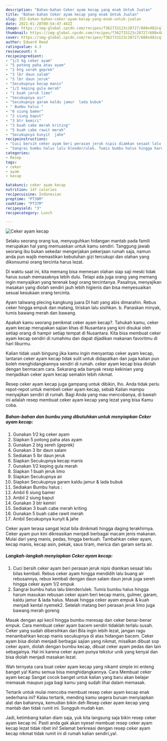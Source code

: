 ```yaml
---
description: "Bahan-bahan Ceker ayam kecap yang enak Untuk Jualan"
title: "Bahan-bahan Ceker ayam kecap yang enak Untuk Jualan"
slug: 355-bahan-bahan-ceker-ayam-kecap-yang-enak-untuk-jualan
date: 2021-01-28T00:54:47.442Z
image: https://img-global.cpcdn.com/recipes/f362733123c28727/680x482cq70/ceker-ayam-kecap-foto-resep-utama.jpg
thumbnail: https://img-global.cpcdn.com/recipes/f362733123c28727/680x482cq70/ceker-ayam-kecap-foto-resep-utama.jpg
cover: https://img-global.cpcdn.com/recipes/f362733123c28727/680x482cq70/ceker-ayam-kecap-foto-resep-utama.jpg
author: Edward Reed
ratingvalue: 4.3
reviewcount: 6
recipeingredient:
- "1/2 kg ceker ayam"
- "5 potong paha atas ayam"
- "2 btg sereh geprek"
- "3 lbr daun salam"
- "5 lbr daun jeruk"
- "Secukupnya kecap manis"
- "1/2 keping gula merah"
- "1 buah jeruk limo"
- "Secukupnya air"
- "Secukupnya garam kaldu jamur  lada bubuk"
- " Bumbu halus "
- "6 siung bamer"
- "2 siung baput"
- "3 btr kemiri"
- "3 buah cabe merah kriting"
- "5 buah cabe rawit merah"
- "Secukupnya kunyit  jahe"
recipeinstructions:
- "Cuci bersih ceker ayam beri perasan jeruk nipis diamkan sesaat lalu bilas kembali. Rebus ceker ayam hingga mendidih lalu buang air rebusannya, rebus kembali dengan daun salam daun jeruk juga sereh hingga ceker ayam 1/2 empuk"
- "Sangrai bumbu halus lalu blender/ulek. Tumis bumbu halus hingga harum masukan rebusan ceker ayam beri kecap manis, gulmer, garam, kaldu jamur &amp; lada halus. Masak hingga ceker ayam empuk &amp; kuah menjadi kental nyemek2. Setelah matang beri perasan jeruk limo juga bawang merah goreng"
categories:
- Resep
tags:
- ceker
- ayam
- kecap

katakunci: ceker ayam kecap 
nutrition: 147 calories
recipecuisine: Indonesian
preptime: "PT38M"
cooktime: "PT37M"
recipeyield: "3"
recipecategory: Lunch

---
```



![Ceker ayam kecap](https://img-global.cpcdn.com/recipes/f362733123c28727/680x482cq70/ceker-ayam-kecap-foto-resep-utama.jpg)

Selaku seorang orang tua, menyuguhkan hidangan mantab pada famili merupakan hal yang memuaskan untuk kamu sendiri. Tanggung jawab seorang ibu bukan sekedar mengerjakan pekerjaan rumah saja, namun anda pun wajib memastikan kebutuhan gizi tercukupi dan olahan yang dikonsumsi orang tercinta harus lezat.

Di waktu  saat ini, kita memang bisa memesan olahan siap saji meski tidak harus susah memasaknya lebih dulu. Tetapi ada juga orang yang memang ingin menyajikan yang terenak bagi orang tercintanya. Pasalnya, menyajikan masakan yang diolah sendiri jauh lebih higienis dan bisa menyesuaikan sesuai kesukaan orang tercinta. 

Ayam taliwang plecing kangkung juara DI hati yang abis dimarahin. Rebus ceker hingga empuk dan matang, tiriskan lalu sisihkan. b. Panaskan minyak, tumis bawang merah dan bawang.

Apakah kamu seorang penikmat ceker ayam kecap?. Tahukah kamu, ceker ayam kecap merupakan sajian khas di Nusantara yang kini disukai oleh setiap orang di hampir setiap tempat di Nusantara. Kita bisa membuat ceker ayam kecap sendiri di rumahmu dan dapat dijadikan makanan favoritmu di hari liburmu.

Kalian tidak usah bingung jika kamu ingin menyantap ceker ayam kecap, lantaran ceker ayam kecap tidak sulit untuk didapatkan dan juga kalian pun boleh menghidangkannya sendiri di rumah. ceker ayam kecap bisa diolah dengan bermacam cara. Sekarang ada banyak resep kekinian yang menjadikan ceker ayam kecap semakin lebih nikmat.

Resep ceker ayam kecap juga gampang untuk dibikin, lho. Anda tidak perlu repot-repot untuk membeli ceker ayam kecap, sebab Kalian mampu menyajikan sendiri di rumah. Bagi Anda yang mau mencobanya, di bawah ini adalah resep membuat ceker ayam kecap yang lezat yang bisa Kamu coba.

<!--inarticleads1-->

##### Bahan-bahan dan bumbu yang dibutuhkan untuk menyiapkan Ceker ayam kecap:

1. Gunakan 1/2 kg ceker ayam
1. Siapkan 5 potong paha atas ayam
1. Gunakan 2 btg sereh (geprek)
1. Gunakan 3 lbr daun salam
1. Sediakan 5 lbr daun jeruk
1. Siapkan Secukupnya kecap manis
1. Gunakan 1/2 keping gula merah
1. Siapkan 1 buah jeruk limo
1. Siapkan Secukupnya air
1. Siapkan Secukupnya garam kaldu jamur &amp; lada bubuk
1. Sediakan  Bumbu halus :
1. Ambil 6 siung bamer
1. Ambil 2 siung baput
1. Gunakan 3 btr kemiri
1. Sediakan 3 buah cabe merah kriting
1. Gunakan 5 buah cabe rawit merah
1. Ambil Secukupnya kunyit &amp; jahe


Ceker ayam terasa sangat lezat bila dinikmati hingga daging terakhirnya. Ceker ayam pun kini dikreasikan menjadi berbagai macam jenis makanan. Mulai dari yang manis, pedas, hingga berkuah. Tambahkan ceker ayam, kecap manis, kecap asin, pekak, saus tiram, merica dan garam serta air. 

<!--inarticleads2-->

##### Langkah-langkah menyiapkan Ceker ayam kecap:

1. Cuci bersih ceker ayam beri perasan jeruk nipis diamkan sesaat lalu bilas kembali. Rebus ceker ayam hingga mendidih lalu buang air rebusannya, rebus kembali dengan daun salam daun jeruk juga sereh hingga ceker ayam 1/2 empuk
1. Sangrai bumbu halus lalu blender/ulek. Tumis bumbu halus hingga harum masukan rebusan ceker ayam beri kecap manis, gulmer, garam, kaldu jamur &amp; lada halus. Masak hingga ceker ayam empuk &amp; kuah menjadi kental nyemek2. Setelah matang beri perasan jeruk limo juga bawang merah goreng


Masak dengan api kecil hingga bumbu meresap dan ceker benar-benar empuk. Cara membuat ceker ayam bacem sendiri tidaklah terlalu susah. Ceker yang sudah dibersihkan dari Bila ingin lebih lezat, jangan ragu menambahkan kecap manis secukupnya di atas hidangan bacem. Ceker ayam bisa diolah menjadi berbagai sajian yang nikmat, misalkan dibuat sop ceker ayam, diolah dengan bumbu kecap, dibuat ceker ayam pedas dan lain sebagainya. Hal ini karena ceker ayam punya tekstur unik yang kenyal dan bisa diolah menjadi masakan lezat. 

Wah ternyata cara buat ceker ayam kecap yang nikamt simple ini enteng banget ya! Kamu semua bisa menghidangkannya. Cara Membuat ceker ayam kecap Sangat cocok banget untuk kalian yang baru akan belajar memasak maupun juga bagi kamu yang sudah lihai dalam memasak.

Tertarik untuk mulai mencoba membuat resep ceker ayam kecap enak sederhana ini? Kalau tertarik, mending kamu segera buruan menyiapkan alat dan bahannya, kemudian bikin deh Resep ceker ayam kecap yang mantab dan tidak rumit ini. Sungguh mudah kan. 

Jadi, ketimbang kalian diam saja, yuk kita langsung saja bikin resep ceker ayam kecap ini. Pasti anda gak akan nyesel membuat resep ceker ayam kecap lezat tidak ribet ini! Selamat berkreasi dengan resep ceker ayam kecap nikmat tidak rumit ini di rumah kalian sendiri,ya!.

